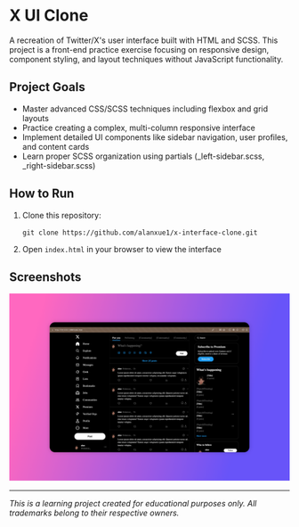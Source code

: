 # X UI Clone

A recreation of Twitter/X's user interface built with HTML and SCSS. This project is a front-end practice exercise focusing on responsive design, component styling, and layout techniques without JavaScript functionality.


## Project Goals

- Master advanced CSS/SCSS techniques including flexbox and grid layouts
- Practice creating a complex, multi-column responsive interface
- Implement detailed UI components like sidebar navigation, user profiles, and content cards
- Learn proper SCSS organization using partials (_left-sidebar.scss, _right-sidebar.scss)


## How to Run

1. Clone this repository:
   ```
   git clone https://github.com/alanxue1/x-interface-clone.git
   ```
2. Open `index.html` in your browser to view the interface



## Screenshots

![X UI Clone Screenshot](finished_page.png)

---

*This is a learning project created for educational purposes only. All trademarks belong to their respective owners.*